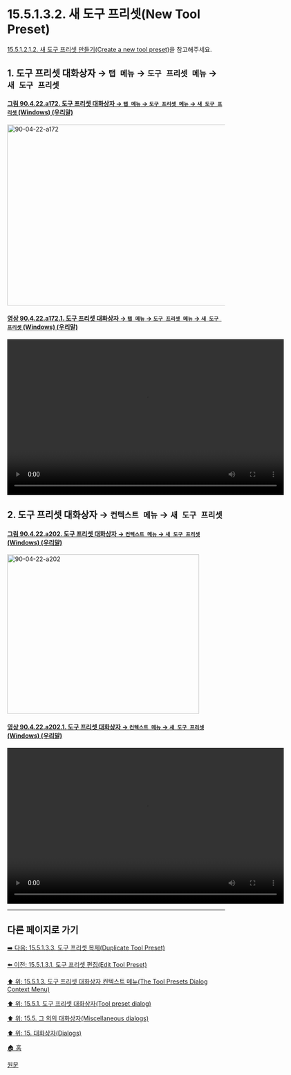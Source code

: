 # 15.5.1.3.2. 새 도구 프리셋(New Tool Preset)
[15.5.1.2.1.2. 새 도구 프리셋 만들기(Create a new tool preset)](./15-05-01-02-01-02-create_a_new_tool_preset.md)을 참고해주세요.

<a id="15-05-01-03-02-s1"></a>

## 1. 도구 프리셋 대화상자 → `탭 메뉴` → `도구 프리셋 메뉴` → `새 도구 프리셋`

<a id="90-04-22-a172"></a>

#### [그림 90.4.22.a172. 도구 프리셋 대화상자 → `탭 메뉴` → `도구 프리셋 메뉴` → `새 도구 프리셋` (Windows) (우리말)](./90-04-0022-tool_presets.md#90-04-22-a172)
<img width="834" height="418" alt="90-04-22-a172" src="https://github.com/user-attachments/assets/fea2f169-b33e-44e7-a7de-7a2bd1145ecb" />

<a id="90-04-22-a172-01"></a>

#### [영상 90.4.22.a172.1. 도구 프리셋 대화상자 → `탭 메뉴` → `도구 프리셋 메뉴` → `새 도구 프리셋` (Windows) (우리말)](./90-04-0022-tool_presets.md#90-04-22-a172-01)
<video controls="controls" width="640" height="360" src="https://github.com/user-attachments/assets/ec0f268d-3ab8-4c43-bae3-9a295e093d12"></video>

<a id="15-05-01-03-02-s2"></a>

## 2. 도구 프리셋 대화상자 → `컨텍스트 메뉴` → `새 도구 프리셋`

<a id="90-04-22-a202"></a>

#### [그림 90.4.22.a202. 도구 프리셋 대화상자 → `컨텍스트 메뉴` → `새 도구 프리셋` (Windows) (우리말)](./90-04-0022-tool_presets.md#90-04-22-a202)
<img width="444" height="368" alt="90-04-22-a202" src="https://github.com/user-attachments/assets/fc34be17-2656-43b0-8cc2-d7d2ff9023f7" />

<a id="90-04-22-a202-01"></a>

#### [영상 90.4.22.a202.1. 도구 프리셋 대화상자 → `컨텍스트 메뉴` → `새 도구 프리셋` (Windows) (우리말)](./90-04-0022-tool_presets.md#90-04-22-a202-01)
<video controls="controls" width="640" height="360" src="https://github.com/user-attachments/assets/cc3723c9-64d1-4e85-adae-89a36ddae42c"></video>

***

## 다른 페이지로 가기

[➡️ 다음: 15.5.1.3.3. 도구 프리셋 복제(Duplicate Tool Preset)](./15-05-01-03-03-duplicate_tool_preset.md)

[⬅️ 이전: 15.5.1.3.1. 도구 프리셋 편집(Edit Tool Preset)](./15-05-01-03-01-edit_tool_preset.md)

[⬆️ 위: 15.5.1.3. 도구 프리셋 대화상자 컨텍스트 메뉴(The Tool Presets Dialog Context Menu)](./15-05-01-03-00-the_tool_presets_dialog_context_menu.md)

[⬆️ 위: 15.5.1. 도구 프리셋 대화상자(Tool preset dialog)](./15-05-01-00-tool-preset-dialog.md)

[⬆️ 위: 15.5. 그 외의 대화상자(Miscellaneous dialogs)](./15-05-00-miscellaneous-dialogs.md)

[⬆️ 위: 15. 대화상자(Dialogs)](./15-00-dialogs.md)

[🏠 홈](./00-home.md)

[원문](https://docs.gimp.org/2.10/ko/gimp-dialogs-misc.html#idm21575)